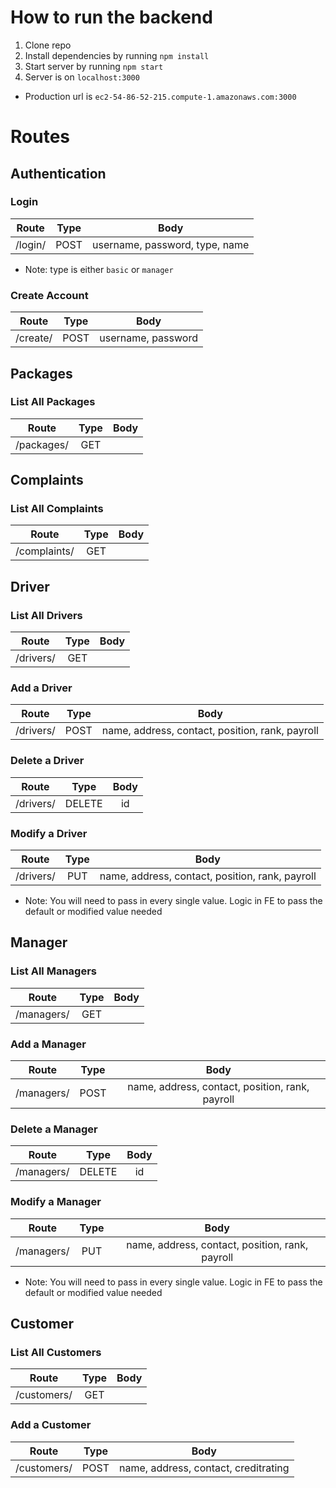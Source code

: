 # How to run the backend

1. Clone repo
2. Install dependencies by running `npm install`
3. Start server by running `npm start`
4. Server is on `localhost:3000`

- Production url is `ec2-54-86-52-215.compute-1.amazonaws.com:3000`

# Routes

## Authentication

### Login

| Route    | Type    | Body    |
| -------- | :------: | :------: |
| /login/  | POST    | username, password, type, name |

- Note: type is either `basic` or `manager`

### Create Account
| Route    | Type    | Body    |
| -------- | :------: | :------: |
| /create/  | POST    | username, password |


## Packages

### List All Packages

| Route    | Type    | Body    |
| -------- | :------: | :------: |
| /packages/  | GET    |  |

## Complaints

### List All Complaints
| Route    | Type    | Body    |
| -------- | :------: | :------: |
| /complaints/  | GET    |  |

## Driver

### List All Drivers
| Route    | Type    | Body    |
| -------- | :------: | :------: |
| /drivers/  | GET    |  |

### Add a Driver
| Route    | Type    | Body    |
| -------- | :------: | :------: |
| /drivers/  | POST    | name, address, contact, position, rank, payroll |

### Delete a Driver
| Route    | Type    | Body    |
| -------- | :------: | :------: |
| /drivers/  | DELETE    | id |

### Modify a Driver
| Route    | Type    | Body    |
| -------- | :------: | :------: |
| /drivers/  | PUT    | name, address, contact, position, rank, payroll |

- Note: You will need to pass in every single value. Logic in FE to pass the default or modified value needed

## Manager

### List All Managers
| Route    | Type    | Body    |
| -------- | :------: | :------: |
| /managers/  | GET    |  |

### Add a Manager
| Route    | Type    | Body    |
| -------- | :------: | :------: |
| /managers/  | POST    | name, address, contact, position, rank, payroll |

### Delete a Manager
| Route    | Type    | Body    |
| -------- | :------: | :------: |
| /managers/  | DELETE    | id |

### Modify a Manager
| Route    | Type    | Body    |
| -------- | :------: | :------: |
| /managers/  | PUT    | name, address, contact, position, rank, payroll |

- Note: You will need to pass in every single value. Logic in FE to pass the default or modified value needed

## Customer

### List All Customers
| Route    | Type    | Body    |
| -------- | :------: | :------: |
| /customers/  | GET    |  |

### Add a Customer
| Route    | Type    | Body    |
| -------- | :------: | :------: |
| /customers/  | POST    | name, address, contact, creditrating |